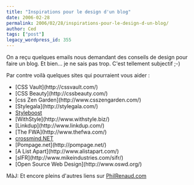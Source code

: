 ```yaml
---
title: "Inspirations pour le design d'un blog"
date: 2006-02-28
permalink: 2006/02/28/inspirations-pour-le-design-d-un-blog/
author: Ced
tags: ["post"]
legacy_wordpress_id: 355
---
```


On a reçu quelques emails nous demandant des conseils de design pour faire un blog. Et bien... je ne sais pas trop. C'est tellement subjectif ;-)

Par contre voilà quelques sites qui pourraient vous aider&nbsp;:

<!-- excerpt -->

 <ul> <li>[CSS Vault](http://cssvault.com/)</li> <li>[CSS Beauty](http://cssbeauty.com/)</li> <li>[css Zen Garden](http://www.csszengarden.com/)</li> <li>[Stylegala](http://stylegala.com/)</li> <li><a href="http://www.styleboost.com/" hreflang="fr">Styleboost</a></li> <li>[WithStyle](http://www.withstyle.biz/)</li> <li>[Linkdup](http://www.linkdup.com/)</li> <li>[The FWA](http://www.thefwa.com/)</li> <li><a href="http://www.crossmind.net/" hreflang="fr">crossmind.NET</a></li> <li>[Pompage.net](http://pompage.net/)</li> <li>[A List Apart](http://www.alistapart.com/)</li> <li>[sIFR](http://www.mikeindustries.com/sifr/)</li> <li>[Open Source Web Design](http://www.oswd.org/)</li> </ul> 

MàJ: Et encore pleins d'autres liens sur <a href="http://philrenaud.com/123" hreflang="en">PhilRenaud.com</a>
